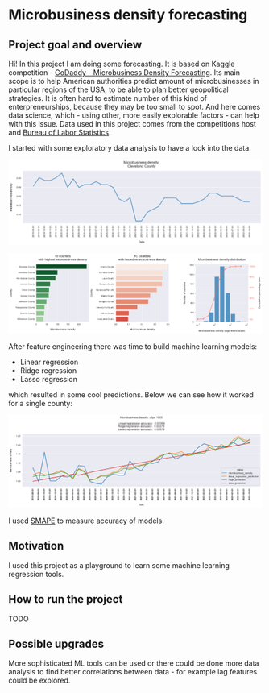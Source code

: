 # Microbusiness density forecasting

## Project goal and overview
Hi! In this project I am doing some forecasting. It is based on Kaggle competition - [GoDaddy - Microbusiness Density Forecasting](https://www.kaggle.com/competitions/godaddy-microbusiness-density-forecasting/overview). Its main scope is to help American authorities predict amount of microbusinesses in particular regions of the USA, to be able to plan better geopolitical strategies. It is often hard to estimate number of this kind of enterpreneurships, because they may be too small to spot. And here comes data science, which - using other, more easily explorable factors - can help with this issue. Data used in this project comes from the competitions host and [Bureau of Labor Statistics](https://www.bls.gov/home.htm).  
  
 I started with some exploratory data analysis to have a look into the data:  
<p align="center">
  <img src="img/img3.png" alt="Sample density" width="900">
</p>
  
<p align="center">
<img src="img/img4.png" alt="Rankings" width="900">
</p>
  
After feature engineering there was time to build machine learning models:  
 - Linear regression
 - Ridge regression
 - Lasso regression
  
which resulted in some cool predictions. Below we can see how it worked for a single county:
<p align="center">
  <img src="img/img2.png" alt="Single county prediction" width="900">
</p>  
  
I used [SMAPE](https://en.wikipedia.org/wiki/Symmetric_mean_absolute_percentage_error) to measure accuracy of models.

## Motivation
I used this project as a playground to learn some machine learning regression tools.

## How to run the project
TODO

## Possible upgrades
More sophisticated ML tools can be used or there could be done more data analysis to find better correlations between data - for example lag features could be explored.
